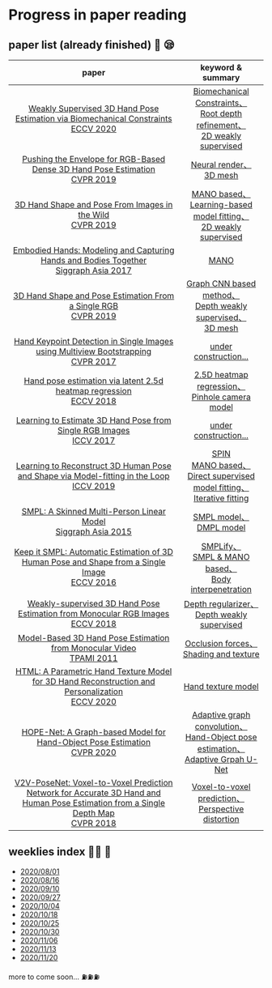 # Progress in paper reading

## paper list (already finished) :book: :sleepy:

paper |keyword & summary
:-: | :-: 
[Weakly Supervised 3D Hand Pose Estimation via Biomechanical Constraints<br>ECCV 2020](https://arxiv.org/pdf/2003.09282.pdf)| [Biomechanical Constraints、<br>Root depth refinement、<br>2D weakly supervised](/weeklies/8weekly.md)
[Pushing the Envelope for RGB-Based Dense 3D Hand Pose Estimation<br>CVPR 2019](https://openaccess.thecvf.com/content_CVPR_2019/papers/Baek_Pushing_the_Envelope_for_RGB-Based_Dense_3D_Hand_Pose_Estimation_CVPR_2019_paper.pdf)|[Neural render、<br>3D mesh](/weeklies/7weekly.md)
[3D Hand Shape and Pose From Images in the Wild<br>CVPR 2019](https://arxiv.org/pdf/1902.03451.pdf)|[MANO based、<br>Learning-based model fitting、<br>2D weakly supervised](/weeklies/8weekly.md)
[Embodied Hands: Modeling and Capturing Hands and Bodies Together<br>Siggraph Asia 2017](https://www.is.mpg.de/uploads_file/attachment/attachment/392/Embodied_Hands_SiggraphAsia2017.pdf)|[MANO](/weeklies/8weekly.md)
[3D Hand Shape and Pose Estimation From a Single RGB<br>CVPR 2019](https://arxiv.org/pdf/1903.00812.pdf)|[Graph CNN based method、<br>Depth weakly supervised、<br>3D mesh](/weeklies/7weekly.md)
[Hand Keypoint Detection in Single Images using Multiview Bootstrapping<br>CVPR 2017](/picture/push.jpeg)|[under construction...](/picture/push.jpeg)
[Hand pose estimation via latent 2.5d heatmap regression<br>ECCV 2018](https://arxiv.org/pdf/1804.09534.pdf)|[2.5D heatmap regression、<br>Pinhole camera model](/weeklies/8.5weekly.md)
[Learning to Estimate 3D Hand Pose from Single RGB Images<br>ICCV 2017](/picture/push.jpeg)|[under construction...](/picture/push.jpeg)
[Learning to Reconstruct 3D Human Pose and Shape via Model-fitting in the Loop<br>ICCV 2019](https://arxiv.org/pdf/1909.12828.pdf)|[SPIN<br>MANO based、<br>Direct supervised model fitting、<br>Iterative fitting](weeklies/8weekly.md)
[SMPL: A Skinned Multi-Person Linear Model<br>Siggraph Asia 2015](http://files.is.tue.mpg.de/black/papers/SMPL2015.pdf)|[SMPL model、<br>DMPL model](/picture/push.jpeg)
[Keep it SMPL: Automatic Estimation of 3D Human Pose and Shape from a Single Image<br>ECCV 2016](https://arxiv.org/pdf/1607.08128.pdf)|[SMPLify、<br>SMPL & MANO based、<br>Body interpenetration](/weeklies/8weekly.md)
[Weakly-supervised 3D Hand Pose Estimation from Monocular RGB Images <br>ECCV 2018](https://openaccess.thecvf.com/content_ECCV_2018/papers/Yujun_Cai_Weakly-supervised_3D_Hand_ECCV_2018_paper.pdf)|[Depth regularizer、<br>Depth weakly supervised](/weeklies/7weekly.md)
[Model-Based 3D Hand Pose Estimation from Monocular Video<br>TPAMI 2011](http://www.cs.toronto.edu/~fleet/research/Papers/handTrackerPAMI.pdf)|[Occlusion forces、<br>Shading and texture](/weeklies/9weekly.md)
[HTML: A Parametric Hand Texture Model for 3D Hand Reconstruction and Personalization<br>ECCV 2020](https://handtracker.mpi-inf.mpg.de/projects/HandTextureModel/content/HandTextureModel_ECCV2020.pdf)|[Hand texture model](/weeklies/9weekly.md)
[HOPE-Net: A Graph-based Model for Hand-Object Pose Estimation<br>CVPR 2020](https://openaccess.thecvf.com/content_CVPR_2020/papers/Doosti_HOPE-Net_A_Graph-Based_Model_for_Hand-Object_Pose_Estimation_CVPR_2020_paper.pdf)|[Adaptive graph convolution、<br>Hand-Object pose estimation、<br>Adaptive Grpah U-Net](/weeklies/9.5weekly.md)
[V2V-PoseNet: Voxel-to-Voxel Prediction Network for Accurate 3D Hand and Human Pose Estimation from a Single Depth Map<br>CVPR 2018](https://arxiv.org/pdf/1711.07399.pdf)|[Voxel-to-voxel prediction、<br>Perspective distortion](/weeklies/9.5weekly.md)

## weeklies index :man_teacher: :raising_hand:
* [2020/08/01](weeklies/1weekly.md) 
* [2020/08/16](weeklies/2weekly.md)
* [2020/09/10](weeklies/3weekly.md)
* [2020/09/27](weeklies/4weekly.md)
* [2020/10/04](weeklies/5weekly.md)
* [2020/10/18](weeklies/7weekly.md)
* [2020/10/25](weeklies/7.5weekly.md) 
* [2020/10/30](weeklies/8weekly.md)
* [2020/11/06](weeklies/8.5weekly.md)
* [2020/11/13](weeklies/9weekly.md)
* [2020/11/20](weeklies/9.5weekly.md)


more to come soon... :fuelpump::fuelpump::fuelpump:
